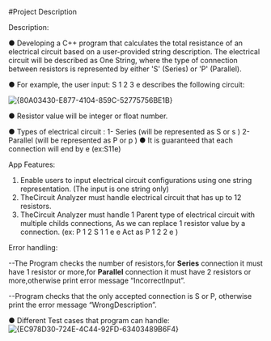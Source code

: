 #Project Description

Description:
 
 ● Developing a C++ program that calculates the total resistance of an
 electrical circuit based on a user-provided string description. The electrical
 circuit will be described as One String, where the type of connection between
 resistors is represented by either 'S' (Series) or 'P' (Parallel).
 
 ● For example, the user input: S 1 2 3 e describes the following circuit:
 
 ![{80A03430-E877-4104-859C-52775756BE1B}](https://github.com/user-attachments/assets/159423ad-39f3-4c00-85a3-a4980e8b3c8a)
 
 ● Resistor value will be integer or float number.
 
 ● Types of electrical circuit :
 1- Series (will be represented as S or s )
 2- Parallel (will be represented as P or p )
 ● It is guaranteed that each connection will end by e (ex:S11e)

App Features:
 1. Enable users to input electrical circuit configurations using one string
 representation.
 (The input is one string only)
 2. TheCircuit Analyzer must handle electrical circuit that has up to
 12 resistors.
 3. TheCircuit Analyzer must handle 1 Parent type of electrical circuit with
 multiple childs connections, As we can replace 1 resistor value by a
 connection.
 (ex: P 1 2 S 1 1 e e Act as P 1 2 2 e )

 Error handling:
 
 --The Program checks the number of resistors,for **Series**
 connection it must have 1 resistor or more,for **Parallel** connection
 it must have 2 resistors or more,otherwise print error message “IncorrectInput”.

 --Program checks that the only accepted connection is S or P,
 otherwise print the error message “WrongDescription”.
 
 ● Different Test cases that program can handle:
 ![{EC978D30-724E-4C44-92FD-63403489B6F4}](https://github.com/user-attachments/assets/1139b053-c2a4-440d-b092-778b1cd7f09e)
